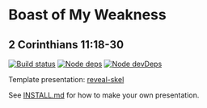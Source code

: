 # Boast of My Weakness
## 2 Corinthians 11:18-30

[![Build status](https://travis-ci.org/sermons/boast-of-weakness.svg)](https://travis-ci.org/sermons/boast-of-weakness)
[![Node deps](https://david-dm.org/sermons/boast-of-weakness.svg)](https://david-dm.org/sermons/boast-of-weakness)
[![Node devDeps](https://david-dm.org/sermons/boast-of-weakness/dev-status.svg)](https://david-dm.org/sermons/boast-of-weakness#info=devDependencies)

Template presentation: [reveal-skel](https://github.com/sermons/reveal-skel)

See [INSTALL.md](INSTALL.md)
for how to make your own presentation.
